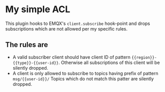 # My simple ACL

This plugin hooks to EMQX's `client.subscribe` hook-point and drops subscriptions which are not allowed per my specific rules.

## The rules are

* A valid subscriber client should have client ID of pattern `{{region}}-{{type}}-{{user-id}}`.
  Otherwise all subscriptions of this client will be silently dropped.
* A client is only allowed to subscribe to topics having prefix of pattern `msg/{{user-id}}/`
  Topics which do not match this patter are silently dropped.

